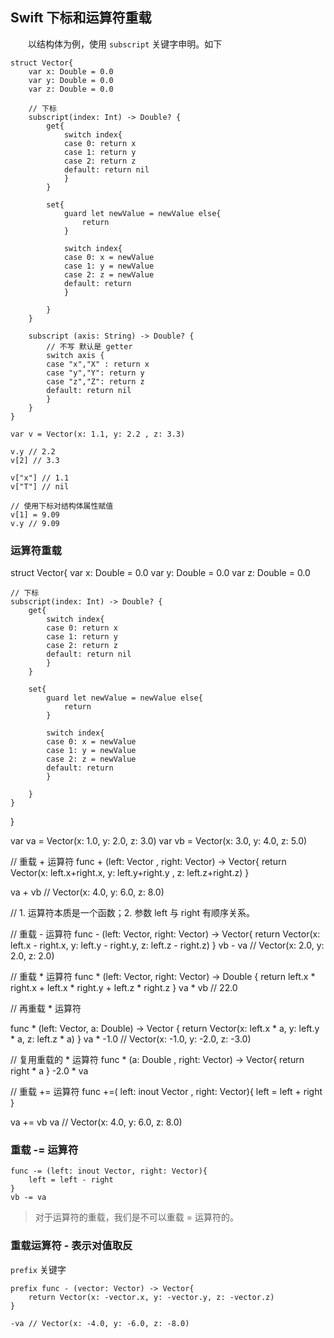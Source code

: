 ## Swift 下标和运算符重载

　　以结构体为例，使用 `subscript` 关键字申明。如下
```
struct Vector{
    var x: Double = 0.0
    var y: Double = 0.0
    var z: Double = 0.0
	
    // 下标
    subscript(index: Int) -> Double? {
        get{
            switch index{
            case 0: return x
            case 1: return y
            case 2: return z
            default: return nil
            }
        }

        set{
            guard let newValue = newValue else{
                return
            }

            switch index{
            case 0: x = newValue
            case 1: y = newValue
            case 2: z = newValue
            default: return
            }
            
        }
    }

    subscript (axis: String) -> Double? {
        // 不写 默认是 getter
        switch axis {
        case "x","X" : return x
        case "y","Y": return y
        case "z","Z": return z
        default: return nil
        }
    }
}

var v = Vector(x: 1.1, y: 2.2 , z: 3.3)

v.y // 2.2
v[2] // 3.3

v["x"] // 1.1
v["T"] // nil

// 使用下标对结构体属性赋值
v[1] = 9.09
v.y // 9.09
```

### 运算符重载

struct Vector{
    var x: Double = 0.0
    var y: Double = 0.0
    var z: Double = 0.0
    
    // 下标
    subscript(index: Int) -> Double? {
        get{
            switch index{
            case 0: return x
            case 1: return y
            case 2: return z
            default: return nil
            }
        }
        
        set{
            guard let newValue = newValue else{
                return
            }
            
            switch index{
            case 0: x = newValue
            case 1: y = newValue
            case 2: z = newValue
            default: return
            }
            
        }
    }
}

var va = Vector(x: 1.0, y: 2.0, z: 3.0)
var vb = Vector(x: 3.0, y: 4.0, z: 5.0)

// 重载 + 运算符
func + (left: Vector , right: Vector) -> Vector{
    return Vector(x: left.x+right.x, y: left.y+right.y
, z: left.z+right.z)
}

va + vb // Vector(x: 4.0, y: 6.0, z: 8.0)

// 1. 运算符本质是一个函数；2. 参数 left 与 right 有顺序关系。

// 重载 - 运算符
func - (left: Vector, right: Vector) -> Vector{
    return Vector(x: left.x - right.x, y: left.y - right.y, z: left.z - right.z)
}
vb - va // Vector(x: 2.0, y: 2.0, z: 2.0)

// 重载 * 运算符
func * (left: Vector, right: Vector) -> Double {
    return left.x * right.x + left.x * right.y + left.z * right.z
}
va * vb // 22.0

// 再重载 * 运算符

func * (left: Vector, a: Double) -> Vector {
    return Vector(x: left.x * a, y: left.y * a, z: left.z * a)
}
va * -1.0 // Vector(x: -1.0, y: -2.0, z: -3.0)

// 复用重载的 * 运算符
func * (a: Double , right: Vector) -> Vector{
    return right * a
}
-2.0 * va

// 重载 += 运算符
func +=( left: inout Vector , right: Vector){
    left = left + right
}

va += vb
va // Vector(x: 4.0, y: 6.0, z: 8.0)

### 重载 -= 运算符
```
func -= (left: inout Vector, right: Vector){
    left = left - right
}
vb -= va
```

> 对于运算符的重载，我们是不可以重载 = 运算符的。



### 重载运算符 - 表示对值取反
`prefix` 关键字
```
prefix func - (vector: Vector) -> Vector{
    return Vector(x: -vector.x, y: -vector.y, z: -vector.z)
}

-va // Vector(x: -4.0, y: -6.0, z: -8.0)
```






